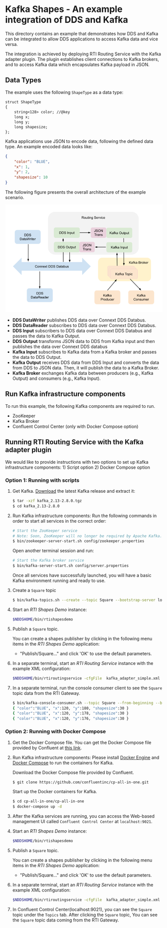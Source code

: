 # Kafka Shapes - An example integration of DDS and Kafka
This directory contains an example that demonstrates how DDS and Kafka can be
integrated to allow DDS applications to access Kafka data and vice versa.

The integration is achieved by deploying RTI Routing Service with the Kafka
adapter plugin. The plugin establishes client connections to Kafka brokers, and
to access Kafka data which encapsulates Kafka payload in JSON.

## Data Types
The example uses the following `ShapeType` as a data type:
```idl
struct ShapeType
{
    string<128> color; //@key
    long x;
    long y;
    long shapesize;
};
```

Kafka applications use JSON to encode data, following the defined data type. An
example encoded data looks like:
```json
{
    "color": "BLUE",
    "x": 1,
    "y": 2,
    "shapesize": 10
}
```

The following figure presents the overall architecture of the example scenario.

![Example Scenario Architecture](./img/example_arch.png "Example Scenario Architecture")

- **DDS DataWriter** publishes DDS data over Connext DDS Databus.
- **DDS DataReader** subscribes to DDS data over Connext DDS Databus.
- **DDS Input** subscribers to DDS data over Connext DDS Databus and passes the
  data to Kafka Output.
- **DDS Output** transforms JSON data to DDS from Kafka input and then publishes
  the data over Connext DDS databus
- **Kafka Input** subscribes to Kafka data from a Kafka broker and passes the
  data to DDS Output.
- **Kafka Output** receives DDS data from DDS Input and converts the data from
  DDS to JSON data. Then, it will publish the data to a Kafka Broker.
- **Kafka Broker** exchanges Kafka data between producers (e.g., Kafka Output)
  and consumers (e.g., Kafka Input).

## Run Kafka infrastructure components
To run this example, the following Kafka components are required to run.
- ZooKeeper
- Kafka Broker
- Confluent Control Center (only with Docker Compose option)

## Running RTI Routing Service with the Kafka adapter plugin
We would like to provide instructions with two options to set up Kafka
infrastructure components: 1) Script option 2) Docker Compose option

### Option 1: Running with scripts
1. Get Kafka.
   [Download](https://kafka.apache.org/quickstart) the latest Kafka release and
   extract it:
    ```sh
    $ tar -xzf kafka_2.13-2.8.0.tgz
    $ cd kafka_2.13-2.8.0

    ```

2. Run Kafka infrastructure components:
   Run the following commands in order to start all services in the correct
   order:
    ```sh
    # Start the ZooKeeper service
    # Note: Soon, ZooKeeper will no longer be required by Apache Kafka.
    $ bin/zookeeper-server-start.sh config/zookeeper.properties
    ```

   Open another terminal session and run:
    ```sh
    # Start the Kafka broker service
    $ bin/kafka-server-start.sh config/server.properties
    ```
    Once all services have successfully launched, you will have a basic Kafka
    environment running and ready to use.

3. Create a `Square` topic
   ```sh
   $ bin/kafka-topics.sh --create --topic Square --bootstrap-server localhost:9092 --partitions 1 --replication-factor 1
   ```

4. Start an *RTI Shapes Demo* instance:

    ```sh
    $NDDSHOME/bin/rtishapesdemo
    ```

5. Publish a `Square` topic.

    You can create a shapes publisher by clicking in the following
    menu items in the *RTI Shapes Demo* application:

    - "Publish/Square..." and click 'OK' to use the default parameters.

6. In a separate terminal, start an *RTI Routing Service* instance with the
    example XML configuration:

    ```sh
    $NDDSHOME/bin/rtiroutingservice -cfgFile  kafka_adapter_simple.xml -cfgName dds_kafka_bridge
    ```

7. In a separate terminal, run the console consumer client to see the `Square`
   topic data from the RTI Gateway.
    ```sh
    $ bin/kafka-console-consumer.sh --topic Square --from-beginning --bootstrap-server localhost:9092
    { "color":"BLUE", "x":120, "y":180, "shapesize":30 }
    { "color":"BLUE", "x":120, "y":178, "shapesize":30 }
    { "color":"BLUE", "x":120, "y":176, "shapesize":30 }

    ```

### Option 2: Running with Docker Compose

1. Get the Docker Compose file.
   You can get the Docker Compose file provided by Confluent at
   [this link](https://github.com/confluentinc/cp-all-in-one/tree/6.2.0-post/cp-all-in-one).

2. Run Kafka infrastructure components:
   Please install [Docker Engine](https://docs.docker.com/engine/install) and
   [Docker Compose](https://docs.docker.com/compose/install) to run the
   containers for Kafka.

    Download the Docker Compose file provided by Confluent.
    ```sh
    $ git clone https://github.com/confluentinc/cp-all-in-one.git
    ```

    Start up the Docker containers for Kafka.

    ```sh
    $ cd cp-all-in-one/cp-all-in-one
    $ docker-compose up -d
    ```
3. After the Kafka services are running, you can access the Web-based management
   UI called `Confluent Control Center` at `localhost:9021`.

4. Start an *RTI Shapes Demo* instance:

    ```sh
    $NDDSHOME/bin/rtishapesdemo
    ```

5. Publish a `Square` topic.

    You can create a shapes publisher by clicking in the following
    menu items in the *RTI Shapes Demo* application:

    - "Publish/Square..." and click 'OK' to use the default parameters.

6. In a separate terminal, start an *RTI Routing Service* instance with the
   example XML configuration:

    ```sh
    $NDDSHOME/bin/rtiroutingservice -cfgFile  kafka_adapter_simple.xml -cfgName dds_kafka_bridge
    ```

7. In Confluent Control Center(localhost:9021), you can see the `Square` topic
   under the `Topics` tab. After clicking the `Square` topic, You can see the
   `Square` topic data coming from the RTI Gateway.
